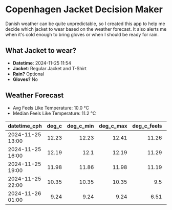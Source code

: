 
# Copenhagen Jacket Decision Maker

Danish weather can be quite unpredictable, so I created this app to help me decide which jacket to wear based on the weather forecast. 
It also alerts me when it's cold enough to bring gloves or when I should be ready for rain.

## What Jacket to wear?

- **Datetime**: 2024-11-25 11:54
- **Jacket**: Regular Jacket and T-Shirt
- **Rain?** Optional
- **Gloves?** No

## Weather Forecast
- Avg Feels Like Temperature: 10.0 °C
- Median Feels Like Temperature: 11.2 °C

| datetime_cph     |   deg_c |   deg_c_min |   deg_c_max |   deg_c_feels | weather   | wind   | rain   |
|:-----------------|--------:|------------:|------------:|--------------:|:----------|:-------|:-------|
| 2024-11-25 13:00 |   12.23 |       12.23 |       12.41 |         11.26 | Clouds    | High   | None   |
| 2024-11-25 16:00 |   12.19 |       12.1  |       12.19 |         11.29 | Clouds    | High   | None   |
| 2024-11-25 19:00 |   11.98 |       11.86 |       11.98 |         11.19 | Rain      | High   | Low    |
| 2024-11-25 22:00 |   10.35 |       10.35 |       10.35 |          9.5  | Rain      | Medium | Low    |
| 2024-11-26 01:00 |    9.24 |        9.24 |        9.24 |          6.51 | Clouds    | High   | None   |
        